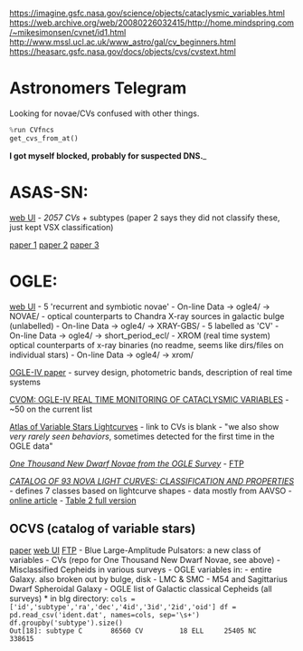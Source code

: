 https://imagine.gsfc.nasa.gov/science/objects/cataclysmic_variables.html
https://web.archive.org/web/20080226032415/http://home.mindspring.com/~mikesimonsen/cvnet/id1.html
http://www.mssl.ucl.ac.uk/www_astro/gal/cv_beginners.html
https://heasarc.gsfc.nasa.gov/docs/objects/cvs/cvstext.html

# Astronomers Telegram
Looking for novae/CVs confused with other things.

```python
%run CVfncs
get_cvs_from_at()
```

__I got myself blocked, probably for suspected DNS.___


# ASAS-SN:
<!-- fs asassn -->
[web UI](https://asas-sn.osu.edu/variables)
    - _2057 CVs_ + subtypes (paper 2 says they did not classify these, just kept VSX classification)

[paper 1](https://arxiv.org/pdf/1803.01001.pdf)
[paper 2](https://arxiv.org/pdf/1809.07329.pdf)
[paper 3](https://arxiv.org/pdf/1901.00009.pdf)

<!-- fe asassn -->


# OGLE:
<!-- fs ogle -->
[web UI](http://ogle.astrouw.edu.pl/)
    - 5 'recurrent and symbiotic novae'
        - On-line Data -> ogle4/ -> NOVAE/
    - optical counterparts to Chandra X-ray sources in galactic bulge (unlabelled)
        - On-line Data -> ogle4/ -> XRAY-GBS/
    - 5 labelled as 'CV'
        - On-line Data -> ogle4/ -> short_period_ecl/
    - XROM (real time system) optical counterparts of x-ray binaries (no readme, seems like dirs/files on individual stars)
        - On-line Data -> ogle4/ -> xrom/

[OGLE-IV paper](http://acta.astrouw.edu.pl/Vol65/n1/pdf/pap_65_1_1.pdf)
    - survey design, photometric bands, description of real time systems

[CVOM: OGLE-IV REAL TIME MONITORING OF CATACLYSMIC VARIABLES](http://ogle.astrouw.edu.pl/ogle4/cvom/cvom.html)
    - ~50 on the current list

[Atlas of Variable Stars Lightcurves](http://ogle.astrouw.edu.pl/atlas/)
    - link to CVs is blank
    - "we also show _very rarely seen behaviors_, sometimes detected for the first time in the OGLE data"

*[One Thousand New Dwarf Novae from the OGLE Survey](http://ogle.astrouw.edu.pl/ogle4/cvom/cvom.html)*
    - [FTP](ftp://ftp.astrouw.edu.pl/ogle/ogle4/OCVS/CV/)

*[CATALOG OF 93 NOVA LIGHT CURVES: CLASSIFICATION AND PROPERTIES](Mendeley)*
    - defines 7 classes based on lightcurve shapes
    - data mostly from AAVSO
    - [online article](https://iopscience.iop.org/article/10.1088/0004-6256/140/1/34#aj343738t2)
    - [Table 2 full version](https://iopscience.iop.org/1538-3881/140/1/34/suppdata/aj343738t2_mrt.txt)

## OCVS (catalog of variable stars)
[paper](http://acta.astrouw.edu.pl/Vol66/n4/pdf/pap_66_4_1.pdf)
[web UI](http://ogledb.astrouw.edu.pl/~ogle/OCVS/)
[FTP](ftp://ftp.astrouw.edu.pl/ogle/ogle4/OCVS/)
    - Blue Large-Amplitude Pulsators: a new class of variables
    - CVs (repo for One Thousand New Dwarf Novae, see above)
    - Misclassified Cepheids in various surveys
    - OGLE variables in:
        - entire Galaxy. also broken out by bulge, disk
        - LMC & SMC
        - M54 and Sagittarius Dwarf Spheroidal Galaxy
    - OGLE list of Galactic classical Cepheids (all surveys)
    * in blg directory:
        ```
        cols = ['id','subtype','ra','dec','4id','3id','2id','oid']
        df = pd.read_csv('ident.dat', names=cols, sep='\s+')
        df.groupby('subtype').size()                                              
        Out[18]:
        subtype
        C       86560
        CV         18
        ELL     25405
        NC     338615
        ```


<!-- fe ogle -->
